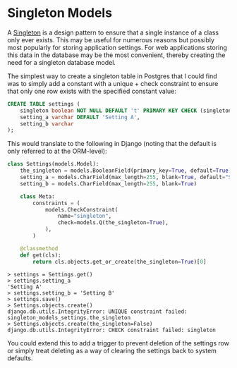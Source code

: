 Singleton Models
================

A [Singleton](https://en.wikipedia.org/wiki/Singleton_pattern) is a design pattern
to ensure that a single instance of a class only ever exists. This may be useful for numerous
reasons but possibly most popularly for storing application settings. For web applications
storing this data in the database may be the most convenient, thereby creating the
need for a singleton database model.

The simplest way to create a singleton table in Postgres that I could find was
to simply add a constant with a unique + check constraint to ensure that only
one row exists with the specified constant value:

```sql
CREATE TABLE settings (
    singleton boolean NOT NULL DEFAULT 't' PRIMARY KEY CHECK (singleton),
    setting_a varchar DEFAULT 'Setting A',
    setting_b varchar
);
```

This would translate to the following in Django (noting that the default is
only referred to at the ORM-level):

```python
class Settings(models.Model):
    the_singleton = models.BooleanField(primary_key=True, default=True)
    setting_a = models.CharField(max_length=255, blank=True, default="Setting A")
    setting_b = models.CharField(max_length=255, blank=True)

    class Meta:
        constraints = (
            models.CheckConstraint(
                name="singleton",
                check=models.Q(the_singleton=True),
            ),
        )

    @classmethod
    def get(cls):
        return cls.objects.get_or_create(the_singleton=True)[0]
```

```
> settings = Settings.get()
> settings.setting_a
'Setting A'
> settings.setting_b = 'Setting B'
> settings.save()
> Settings.objects.create()
django.db.utils.IntegrityError: UNIQUE constraint failed: singleton_models_settings.the_singleton
> Settings.objects.create(the_singleton=False)
django.db.utils.IntegrityError: CHECK constraint failed: singleton
```

You could extend this to add a trigger to prevent deletion of the settings row or simply treat deleting as a way of clearing the settings back to system defaults.
